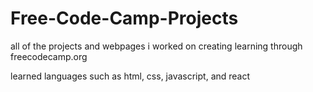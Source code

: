 # Free-Code-Camp-Projects
all of the projects and webpages i worked on creating learning through freecodecamp.org

learned languages such as html, css, javascript, and react
